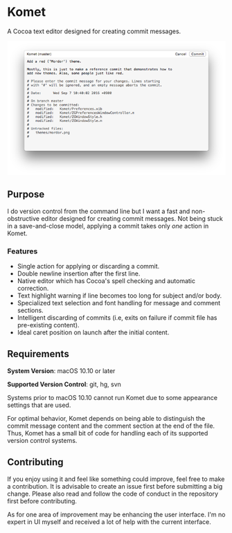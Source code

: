 # Komet

A Cocoa text editor designed for creating commit messages.

![Image of Komet](themes/default.png)

## Purpose

I do version control from the command line but I want a fast and non-obstructive editor designed for creating commit messages. Not being stuck in a save-and-close model, applying a commit takes only *one* action in Komet.

### Features

* Single action for applying or discarding a commit.
* Double newline insertion after the first line.
* Native editor which has Cocoa's spell checking and automatic correction.
* Text highlight warning if line becomes too long for subject and/or body.
* Specialized text selection and font handling for message and comment sections.
* Intelligent discarding of commits (i.e, exits on failure if commit file has pre-existing content).
* Ideal caret position on launch after the initial content.

## Requirements

**System Version**: macOS 10.10 or later

**Supported Version Control**: git, hg, svn

Systems prior to macOS 10.10 cannot run Komet due to some appearance settings that are used.

For optimal behavior, Komet depends on being able to distinguish the commit message content and the comment section at the end of the file. Thus, Komet has a small bit of code for handling each of its supported version control systems.

## Contributing

If you enjoy using it and feel like something could improve, feel free to make a contribution. It is advisable to create an issue first before submitting a big change. Please also read and follow the code of conduct in the repository first before contributing.

As for one area of improvement may be enhancing the user interface. I'm no expert in UI myself and received a lot of help with the current interface.
